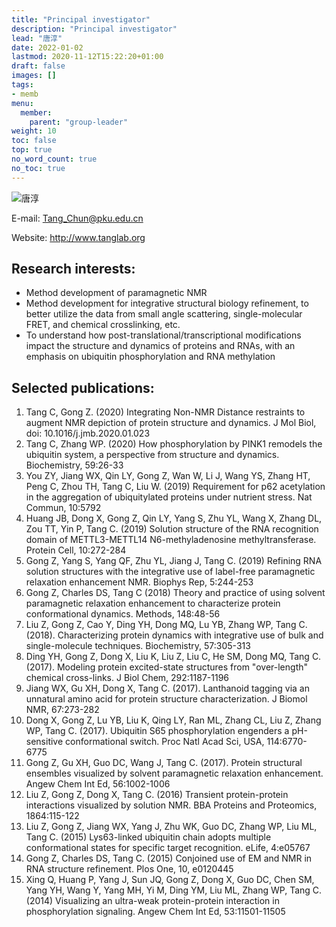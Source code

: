 ```yaml
---
title: "Principal investigator"
description: "Principal investigator"
lead: "唐淳"
date: 2022-01-02
lastmod: 2020-11-12T15:22:20+01:00
draft: false
images: []
tags:
- memb
menu: 
  member:
    parent: "group-leader"
weight: 10
toc: false
top: true
no_word_count: true
no_toc: true
---
```


![唐淳](https://gitee.com/DF-Master/yidapicbed/raw/master/markdown/20210902103406.jpg)

E-mail: Tang_Chun@pku.edu.cn

Website: http://www.tanglab.org

<!--more-->

## Research interests:

* Method development of paramagnetic NMR
* Method development for integrative structural biology refinement, to better utilize the data from small angle scattering, single-molecular FRET, and chemical crosslinking, etc.
* To understand how post-translational/transcriptional modifications impact the structure and dynamics of proteins and RNAs, with an emphasis on ubiquitin phosphorylation and RNA methylation

## Selected publications:

1. Tang C, Gong Z. (2020) Integrating Non-NMR Distance restraints to augment NMR depiction of protein structure and dynamics. J Mol Biol, doi: 10.1016/j.jmb.2020.01.023
2. Tang C, Zhang WP. (2020) How phosphorylation by PINK1 remodels the ubiquitin system, a perspective from structure and dynamics. Biochemistry, 59:26-33
3. You ZY, Jiang WX, Qin LY, Gong Z, Wan W, Li J, Wang YS, Zhang HT, Peng C, Zhou TH, Tang C, Liu W. (2019) Requirement for p62 acetylation in the aggregation of ubiquitylated proteins under nutrient stress. Nat Commun, 10:5792
4. Huang JB, Dong X, Gong Z, Qin LY, Yang S, Zhu YL, Wang X, Zhang DL, Zou TT, Yin P, Tang C. (2019) Solution structure of the RNA recognition domain of METTL3-METTL14 N6-methyladenosine methyltransferase. Protein Cell, 10:272-284
5. Gong Z, Yang S, Yang QF, Zhu YL, Jiang J, Tang C. (2019) Refining RNA solution structures with the integrative use of label-free paramagnetic relaxation enhancement NMR. Biophys Rep, 5:244-253
6. Gong Z, Charles DS, Tang C (2018) Theory and practice of using solvent paramagnetic relaxation enhancement to characterize protein conformational dynamics. Methods, 148:48-56
7. Liu Z, Gong Z, Cao Y, Ding YH, Dong MQ, Lu YB, Zhang WP, Tang C. (2018). Characterizing protein dynamics with integrative use of bulk and single-molecule techniques. Biochemistry, 57:305-313
8. Ding YH, Gong Z, Dong X, Liu K, Liu Z, Liu C, He SM, Dong MQ, Tang C. (2017). Modeling protein excited-state structures from "over-length" chemical cross-links. J Biol Chem, 292:1187-1196
9. Jiang WX, Gu XH, Dong X, Tang C. (2017). Lanthanoid tagging via an unnatural amino acid for protein structure characterization. J Biomol NMR, 67:273-282
10. Dong X, Gong Z, Lu YB, Liu K, Qing LY, Ran ML, Zhang CL, Liu Z, Zhang WP, Tang C. (2017). Ubiquitin S65 phosphorylation engenders a pH-sensitive conformational switch. Proc Natl Acad Sci, USA, 114:6770-6775
11. Gong Z, Gu XH, Guo DC, Wang J, Tang C. (2017). Protein structural ensembles visualized by solvent paramagnetic relaxation enhancement. Angew Chem Int Ed, 56:1002-1006
12. Liu Z, Gong Z, Dong X, Tang C. (2016) Transient protein-protein interactions visualized by solution NMR. BBA Proteins and Proteomics, 1864:115-122
13. Liu Z, Gong Z, Jiang WX, Yang J, Zhu WK, Guo DC, Zhang WP, Liu ML, Tang C. (2015) Lys63-linked ubiquitin chain adopts multiple conformational states for specific target recognition. eLife, 4:e05767
14. Gong Z, Charles DS, Tang C. (2015) Conjoined use of EM and NMR in RNA structure refinement. Plos One, 10, e0120445
15. Xing Q, Huang P, Yang J, Sun JQ, Gong Z, Dong X, Guo DC, Chen SM, Yang YH, Wang Y, Yang MH, Yi M, Ding YM, Liu ML, Zhang WP, Tang C. (2014) Visualizing an ultra-weak protein-protein interaction in phosphorylation signaling. Angew Chem Int Ed, 53:11501-11505